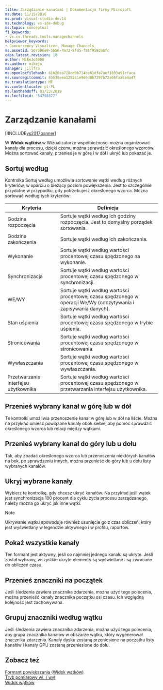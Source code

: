 ```yaml
---
title: Zarządzanie kanałami | Dokumentacja firmy Microsoft
ms.date: 11/15/2016
ms.prod: visual-studio-dev14
ms.technology: vs-ide-debug
ms.topic: conceptual
f1_keywords:
- vs.cv.threads.tools.managechannels
helpviewer_keywords:
- Concurrency Visualizer, Manage Channels
ms.assetid: 507b06e9-bb56-4a72-8fd5-f91f958da6fc
caps.latest.revision: 18
author: MikeJo5000
ms.author: mikejo
manager: jillfra
ms.openlocfilehash: 61b20ea728cd0b714ba61dfa7aef1893a91cfaca
ms.sourcegitcommit: 8b538eea125241e9d6d8b7297b72a66faa9a4a47
ms.translationtype: MT
ms.contentlocale: pl-PL
ms.lasthandoff: 01/23/2019
ms.locfileid: "54758377"
---
```

# <a name="manage-channels"></a>Zarządzanie kanałami
[!INCLUDE[vs2017banner](../includes/vs2017banner.md)]

W **Widok wątków** w Wizualizatorze współbieżności można organizować kanały dla procesu, dzięki czemu można sprawdzić określonego wzorców. Można sortować kanały, przenieś je w górę i w dół i ukryć lub pokazać je.  
  
## <a name="sort-by"></a>Sortuj według  
 Kontrolka Sortuj według umożliwia sortowanie wątki według różnych kryteriów, w oparciu o bieżący poziom powiększenia. Jest to szczególnie przydatne w przypadku, gdy potrzebujesz określonego wzorca. Można sortować według tych kryteriów:  
  
|Kryteria|Definicja|  
|--------------|----------------|  
|Godzina rozpoczęcia|Sortuje wątki według ich godziny rozpoczęcia. Jest to domyślny porządek sortowania.|  
|Godzina zakończenia|Sortuje wątki według ich zakończenia.|  
|Wykonanie|Sortuje wątki według wartości procentowej czasu spędzonego na wykonanie.|  
|Synchronizacja|Sortuje wątki według wartości procentowej czasu spędzonego w synchronizacji.|  
|WE/WY|Sortuje wątki według wartości procentowej czasu spędzonego w operacji We/Wy (odczytywania i zapisywania danych).|  
|Stan uśpienia|Sortuje wątki według wartości procentowej czasu spędzonego w trybie uśpienia.|  
|Stronicowania|Sortuje wątki według wartości procentowej czasu spędzonego w stronicowania.|  
|Wywłaszczania|Sortuje wątki według wartości procentowej czasu spędzonego w wywłaszczania.|  
|Przetwarzanie interfejsu użytkownika|Sortuje wątki według wartości procentowej czasu spędzonego w przetwarzania interfejsu użytkownika.|  
  
## <a name="move-selected-channel-up-or-down"></a>Przenieś wybrany kanał w górę lub w dół  
 Te kontrolki umożliwia przenoszenie kanał w górę lub w dół na liście. Można na przykład umieść powiązane kanały obok siebie, aby pomóc sprawdzić określonego wzorca lub relacji między wątkami.  
  
## <a name="move-selected-channel-to-top-or-bottom"></a>Przenieś wybrany kanał do góry lub u dołu  
 Tak, aby zbadać określonego wzorca lub przenoszenia niektórych kanałów na bok, po sprawdzeniu innych, można przenieść do góry lub u dołu listy wybranych kanałów.  
  
## <a name="hide-selected-channels"></a>Ukryj wybrane kanały  
 Wybierz tę kontrolkę, gdy chcesz ukryć kanałów. Na przykład jeśli wątek jest synchronizacja 100 procent dla cyklu życia procesu zarządzanego, należy można go ukryć jak inne wątki.  
  
> [!NOTE]
>  Ukrywanie wątku spowoduje również usunięcie go z czas obliczeń, który jest wyświetlany w legendzie aktywnego i w profilu, raportów.  
  
## <a name="show-all-channels"></a>Pokaż wszystkie kanały  
 Ten formant jest aktywny, jeśli co najmniej jednego kanału są ukryte. Jeśli został wybrany, wszystkie ukryte elementy są wyświetlane i są zwracane do obliczeń czasu.  
  
## <a name="move-markers-to-top"></a>Przenieś znaczniki na początek  
 Jeśli śledzenia zawiera znacznika zdarzenia, można użyć tego polecenia, można przenieść kanały znacznika początku osi czasu. Ich względną kolejność jest zachowywana.  
  
## <a name="group-markers-by-thread"></a>Grupuj znaczniki według wątku  
 Jeśli śledzenia zawiera znacznika zdarzenia, można użyć tego polecenia, aby grupa znacznika kanałów w obszarze wątku, który wygenerował znacznika zdarzenia.  Kanały dysku zostaną przeniesione na początku listy kanałów i kanały GPU zostaną przeniesione do dołu.  
  
## <a name="see-also"></a>Zobacz też  
 [Formant powiększania (Widok wątków)](../profiling/zoom-control-threads-view.md)   
 [Tryb pomiarowy wł. / wył](../profiling/measure-mode-on-off.md)   
 [Widok wątków](../profiling/threads-view-parallel-performance.md)
